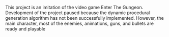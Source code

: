 This project is an imitation of the video game Enter The Gungeon. Development of the project paused because the dynamic procedural generation algorithm has not been successfully implemented. However, the main character, most of the enemies, animations, guns, and bullets are ready and playable
